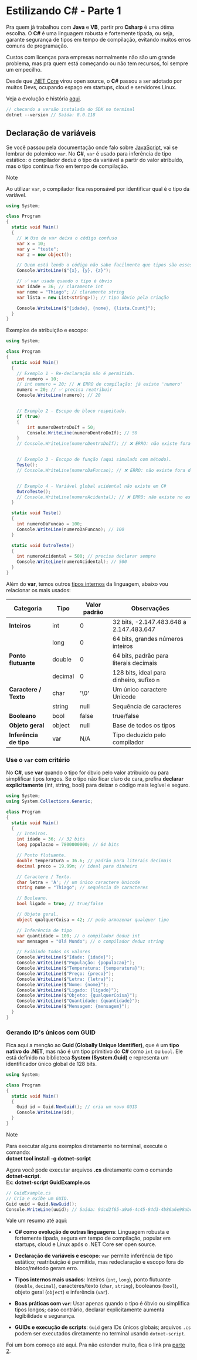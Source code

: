 # Estilizando C# - Parte 1

Pra quem já trabalhou com **Java** e **VB**, partir pro **Csharp** é uma ótima escolha. O **C#** é
uma linguagem robusta e fortemente tipada, ou seja, garante segurança de tipos em tempo de
compilação, evitando muitos erros comuns de programação.

Custos com licenças para empresas normalmente não são um grande problema, mas pra quem está
começando ou não tem recursos, foi sempre um empecilho.

Desde que [.NET Core](https://devblogs.microsoft.com/dotnet/net-core-is-open-source/) virou open
source, o **C#** passou a ser adotado por muitos Devs, ocupando espaço em startups, cloud e
servidores Linux.

Veja a evolução e história
[aqui](https://learn.microsoft.com/pt-br/dotnet/csharp/whats-new/csharp-version-history#c-version-10-1).

```csharp
// checando a versão instalada do SDK no terminal
dotnet --version // Saída: 8.0.118
```

## Declaração de variáveis

Se você passou pela documentação onde falo sobre [JavaScript](../js/estilizando-js-parte-1.md), vai
se lembrar do polemico `var`. No **C#**, `var` é usado para inferência de tipo estático: o
compilador deduz o tipo da variável a partir do valor atribuído, mas o tipo continua fixo em tempo
de compilação.

> [!NOTE]  
> Ao utilizar `var`, o compilador fica responsável por identificar qual é o tipo da variável.

```csharp
using System;

class Program
{
  static void Main()
  {
    // ❌ Uso de var deixa o código confuso
    var x = 10;
    var y = "teste";
    var z = new object();

    // Quem está lendo o código não sabe facilmente que tipos são esses.
    Console.WriteLine($"{x}, {y}, {z}");

    // ✅ var usado quando o tipo é óbvio
    var idade = 36; // claramente int
    var nome = "Thiago"; // claramente string
    var lista = new List<string>(); // tipo óbvio pela criação

    Console.WriteLine($"{idade}, {nome}, {lista.Count}");
  }
}
```

Exemplos de atribuição e escopo:

```csharp
using System;

class Program
{
  static void Main()
  {
    // Exemplo 1 - Re-declaração não é permitida.
    int numero = 10;
    // int numero = 20; // ❌ ERRO de compilação: já existe 'numero'
    numero = 20; // ✅ precisa reatribuir
    Console.WriteLine(numero); // 20


    // Exemplo 2 - Escopo de bloco respeitado.
    if (true)
    {
        int numeroDentroDoIf = 50;
        Console.WriteLine(numeroDentroDoIf); // 50
    }
    // Console.WriteLine(numeroDentroDoIf); // ❌ ERRO: não existe fora do bloco


    // Exemplo 3 - Escopo de função (aqui simulado com método).
    Teste();
    // Console.WriteLine(numeroDaFuncao); // ❌ ERRO: não existe fora do método


    // Exemplo 4 - Variável global acidental não existe em C#
    OutroTeste();
    // Console.WriteLine(numeroAcidental); // ❌ ERRO: não existe no escopo global
  }

  static void Teste()
  {
    int numeroDaFuncao = 100;
    Console.WriteLine(numeroDaFuncao); // 100
  }

  static void OutroTeste()
  {
    int numeroAcidental = 500; // precisa declarar sempre
    Console.WriteLine(numeroAcidental); // 500
  }
}
```

Além do **var**, temos outros
[tipos internos](https://learn.microsoft.com/pt-br/dotnet/csharp/language-reference/builtin-types/built-in-types)
da linguagem, abaixo vou relacionar os mais usados:

| Categoria              | Tipo    | Valor padrão | Observações                               |
| ---------------------- | ------- | ------------ | ----------------------------------------- |
| **Inteiros**           | int     | 0            | 32 bits, -2.147.483.648 a 2.147.483.647   |
|                        | long    | 0            | 64 bits, grandes números inteiros         |
| **Ponto flutuante**    | double  | 0            | 64 bits, padrão para literais decimais    |
|                        | decimal | 0            | 128 bits, ideal para dinheiro, sufixo `m` |
| **Caractere / Texto**  | char    | '\0'         | Um único caractere Unicode                |
|                        | string  | null         | Sequência de caracteres                   |
| **Booleano**           | bool    | false        | true/false                                |
| **Objeto geral**       | object  | null         | Base de todos os tipos                    |
| **Inferência de tipo** | var     | N/A          | Tipo deduzido pelo compilador             |

### Use o `var` com critério

No **C#**, use **var** quando o tipo for óbvio pelo valor atribuído ou para simplificar tipos
longos. Se o tipo não ficar claro de cara, prefira **declarar explicitamente** (int, string, bool)
para deixar o código mais legível e seguro.

```csharp
using System;
using System.Collections.Generic;

class Program
{
  static void Main()
  {
    // Inteiros.
    int idade = 36; // 32 bits
    long populacao = 7800000000; // 64 bits

    // Ponto flutuante.
    double temperatura = 36.6; // padrão para literais decimais
    decimal preco = 19.99m; // ideal para dinheiro

    // Caractere / Texto.
    char letra = 'A'; // um único caractere Unicode
    string nome = "Thiago"; // sequência de caracteres

    // Booleano.
    bool ligado = true; // true/false

    // Objeto geral.
    object qualquerCoisa = 42; // pode armazenar qualquer tipo

    // Inferência de tipo
    var quantidade = 100; // o compilador deduz int
    var mensagem = "Olá Mundo"; // o compilador deduz string

    // Exibindo todos os valores
    Console.WriteLine($"Idade: {idade}");
    Console.WriteLine($"População: {populacao}");
    Console.WriteLine($"Temperatura: {temperatura}");
    Console.WriteLine($"Preço: {preco}");
    Console.WriteLine($"Letra: {letra}");
    Console.WriteLine($"Nome: {nome}");
    Console.WriteLine($"Ligado: {ligado}");
    Console.WriteLine($"Objeto: {qualquerCoisa}");
    Console.WriteLine($"Quantidade: {quantidade}");
    Console.WriteLine($"Mensagem: {mensagem}");
  }
}
```

### Gerando ID's únicos com GUID

Fica aqui a menção ao **Guid (Globally Unique Identifier)**, que é um **tipo nativo do .NET**, mas
não é um tipo primitivo do **C#** como `int` ou `bool`. Ele está definido na biblioteca **System
(System.Guid)** e representa um identificador único global de 128 bits.

```csharp
using System;

class Program
{
  static void Main()
  {
    Guid id = Guid.NewGuid(); // cria um novo GUID
    Console.WriteLine(id);
  }
}
```

> [!NOTE]  
> Para executar alguns exemplos diretamente no terminal, execute o comando:  
> **dotnet tool install -g dotnet-script**
>
> Agora você pode executar arquivos **.cs** diretamente com o comando **dotnet-script**.  
> Ex: **dotnet-script GuidExample.cs**

```csharp
// GuidExample.cs
// Cria e exibe um GUID.
Guid uuid = Guid.NewGuid();
Console.WriteLine(uuid); // Saída: 9dcd2f65-a9a6-4c45-84d3-4b86a6e98abc
```

Vale um resumo até aqui:

- **C# como evolução de outras linguagens**: Linguagem robusta e fortemente tipada, segura em tempo
  de compilação, popular em startups, cloud e Linux após o .NET Core ser open source.

- **Declaração de variáveis e escopo**: `var` permite inferência de tipo estático; reatribuição é
  permitida, mas redeclaração e escopo fora do bloco/método geram erro.

- **Tipos internos mais usados**: Inteiros (`int`, `long`), ponto flutuante (`double`, `decimal`),
  caracteres/texto (`char`, `string`), booleanos (`bool`), objeto geral (`object`) e inferência
  (`var`).

- **Boas práticas com `var`**: Usar apenas quando o tipo é óbvio ou simplifica tipos longos; caso
  contrário, declarar explicitamente aumenta legibilidade e segurança.

- **GUIDs e execução de scripts**: `Guid` gera IDs únicos globais; arquivos `.cs` podem ser
  executados diretamente no terminal usando `dotnet-script`.

Foi um bom começo até aqui. Pra não estender muito, fica o link pra
[parte 2](estilizando-csharp-parte-2.md).
